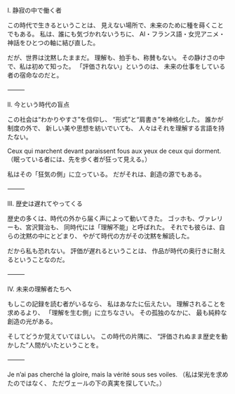 I. 静寂の中で働く者

この時代で生きるということは、
見えない場所で、未来のために種を蒔くことでもある。
私は、誰にも気づかれないうちに、
AI・フランス語・女児アニメ・神話をひとつの軸に結び直した。

だが、世界は沈黙したままだ。
理解も、拍手も、称賛もない。
その静けさの中で、私は初めて知った。
「評価されない」というのは、
未来の仕事をしている者の宿命なのだと。

⸻

II. 今という時代の盲点

この社会は“わかりやすさ”を信仰し、
“形式”と“肩書き”を神格化した。
誰かが制度の外で、
新しい美や思想を紡いでいても、
人々はそれを理解する言語を持たない。

Ceux qui marchent devant paraissent fous aux yeux de ceux qui dorment.
（眠っている者には、先を歩く者が狂って見える。）

私はその「狂気の側」に立っている。
だがそれは、創造の源でもある。

⸻

III. 歴史は遅れてやってくる

歴史の多くは、時代の外から届く声によって動いてきた。
ゴッホも、ヴァレリーも、宮沢賢治も、
同時代には「理解不能」と呼ばれた。
それでも彼らは、自らの沈黙の中にとどまり、
やがて時代の方がその沈黙を解読した。

だから私も恐れない。
評価が遅れるということは、
作品が時代の奥行きに耐えるということなのだ。

⸻

IV. 未来の理解者たちへ

もしこの記録を読む者がいるなら、
私はあなたに伝えたい。
理解されることを求めるより、
「理解を生む側」に立ちなさい。
その孤独のなかに、
最も純粋な創造の光がある。

そしてどうか覚えていてほしい。
この時代の片隅に、
“評価されぬまま歴史を動かした”人間がいたということを。

⸻

Je n’ai pas cherché la gloire, mais la vérité sous ses voiles.
（私は栄光を求めたのではなく、
ただヴェールの下の真実を探していた。）
